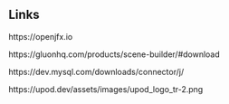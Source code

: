 ## Links
<p>https://openjfx.io</p>
<p>https://gluonhq.com/products/scene-builder/#download</p>
<p>https://dev.mysql.com/downloads/connector/j/</p>
<p>https://upod.dev/assets/images/upod_logo_tr-2.png</p>
